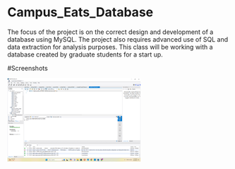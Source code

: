 # Campus_Eats_Database
The focus of the project is on the correct design and development of a database using MySQL. The project also requires advanced use of SQL and data extraction for analysis purposes. This class will be working with a database created by graduate students for a start up.


#Screenshots

<img src="GetMaxOrderFunction" width=60% height=60%>
